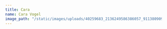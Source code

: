 ```yaml
---
title: Cara
name: Cara Vogel
image_path: "/static/images/uploads/40259683_2136249586386057_9113809091876093952_n.jpg"
---
```


